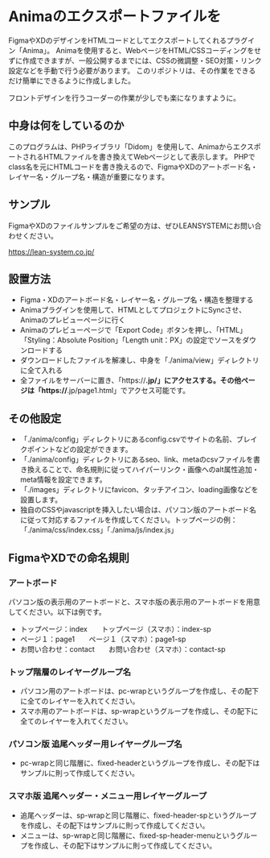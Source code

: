 # Animaのエクスポートファイルを

FigmaやXDのデザインをHTMLコードとしてエクスポートしてくれるプラグイン「Anima」。
Animaを使用すると、WebページをHTML/CSSコーディングをせずに作成できますが、一般公開するまでには、CSSの微調整・SEO対策・リンク設定などを手動で行う必要があります。
このリポジトリは、その作業をできるだけ簡単にできるように作成しました。

フロントデザインを行うコーダーの作業が少しでも楽になりますように。

## 中身は何をしているのか

このプログラムは、PHPライブラリ「Didom」を使用して、AnimaからエクスポートされるHTMLファイルを書き換えてWebページとして表示します。
PHPでclass名を元にHTMLコードを書き換えるので、FigmaやXDのアートボード名・レイヤー名・グループ名・構造が重要になります。

## サンプル
FigmaやXDのファイルサンプルをご希望の方は、ぜひLEANSYSTEMにお問い合わせください。

https://lean-system.co.jp/

## 設置方法
+ Figma・XDのアートボード名・レイヤー名・グループ名・構造を整理する
+ Animaプラグインを使用して、HTMLとしてプロジェクトにSyncさせ、Animaのプレビューページに行く
+ Animaのプレビューページで「Export Code」ボタンを押し、「HTML」「Styling：Absolute Position」「Length unit：PX」の設定でソースをダウンロードする
+ ダウンロードしたファイルを解凍し、中身を「./anima/view」ディレクトリに全て入れる
+ 全ファイルをサーバーに置き、「https://****.jp/」にアクセスする。その他ページは「https://****.jp/page1.html」でアクセス可能です。

## その他設定
+ 「./anima/config」ディレクトリにあるconfig.csvでサイトの名前、ブレイクポイントなどの設定ができます。
+ 「./anima/config」ディレクトリにあるseo、link、metaのcsvファイルを書き換えることで、命名規則に従ってハイパーリンク・画像へのalt属性追加・meta情報を設定できます。
+ 「./images」ディレクトリにfavicon、タッチアイコン、loading画像などを設置します。
+ 独自のCSSやjavascriptを挿入したい場合は、パソコン版のアートボード名に従って対応するファイルを作成してください。トップページの例：「./anima/css/index.css」「./anima/js/index.js」

## FigmaやXDでの命名規則
### アートボード
パソコン版の表示用のアートボードと、スマホ版の表示用のアートボードを用意してください。以下は例です。

- トップページ：index　　トップページ（スマホ）：index-sp
- ページ１：page1　　ページ１（スマホ）：page1-sp
- お問い合わせ：contact　　お問い合わせ（スマホ）：contact-sp

### トップ階層のレイヤーグループ名
- パソコン用のアートボードは、pc-wrapというグループを作成し、その配下に全てのレイヤーを入れてください。
- スマホ用のアートボードは、sp-wrapというグループを作成し、その配下に全てのレイヤーを入れてください。

### パソコン版 追尾ヘッダー用レイヤーグループ名
- pc-wrapと同じ階層に、fixed-headerというグループを作成し、その配下はサンプルに則って作成してください。

### スマホ版 追尾ヘッダー・メニュー用レイヤーグループ
- 追尾ヘッダーは、sp-wrapと同じ階層に、fixed-header-spというグループを作成し、その配下はサンプルに則って作成してください。
- メニューは、sp-wrapと同じ階層に、fixed-sp-header-menuというグループを作成し、その配下はサンプルに則って作成してください。
